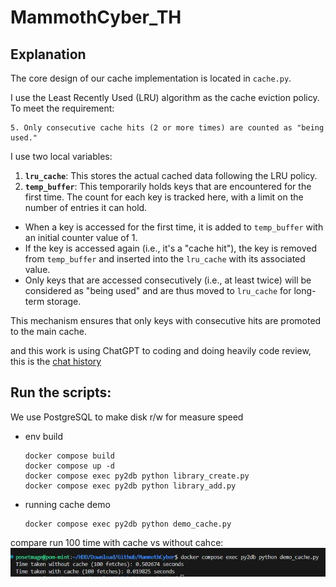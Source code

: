 # MammothCyber_TH

## Explanation

The core design of our cache implementation is located in `cache.py`. 

I use the Least Recently Used (LRU) algorithm as the cache eviction policy. To meet the requirement:

```
5. Only consecutive cache hits (2 or more times) are counted as "being used."
```

I use two local variables:

1. **`lru_cache`**: This stores the actual cached data following the LRU policy.
2. **`temp_buffer`**: This temporarily holds keys that are encountered for the first time. The count for each key is tracked here, with a limit on the number of entries it can hold.

- When a key is accessed for the first time, it is added to `temp_buffer` with an initial counter value of 1.
- If the key is accessed again (i.e., it's a "cache hit"), the key is removed from `temp_buffer` and inserted into the `lru_cache` with its associated value.
- Only keys that are accessed consecutively (i.e., at least twice) will be considered as "being used" and are thus moved to `lru_cache` for long-term storage.

This mechanism ensures that only keys with consecutive hits are promoted to the main cache.

and this work is using ChatGPT to coding and doing heavily code review, this is the [chat history](./ChatGPT.html)

## Run the scripts:

We use PostgreSQL to make disk r/w for measure speed

* env build
    ```
    docker compose build
    docker compose up -d
    docker compose exec py2db python library_create.py
    docker compose exec py2db python library_add.py
    ```
* running cache demo
    ```
    docker compose exec py2db python demo_cache.py
    ```

compare run 100 time with cache vs without cahce:  
![](./output.webp)